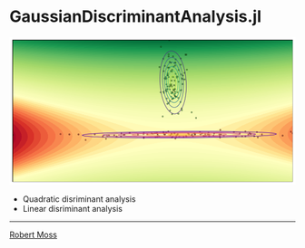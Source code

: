 # GaussianDiscriminantAnalysis.jl

<p align="center">
    <img src="./img/cover.png">
</p>

- Quadratic disriminant analysis
- Linear disriminant analysis

---

[Robert Moss](https://github.com/mossr)